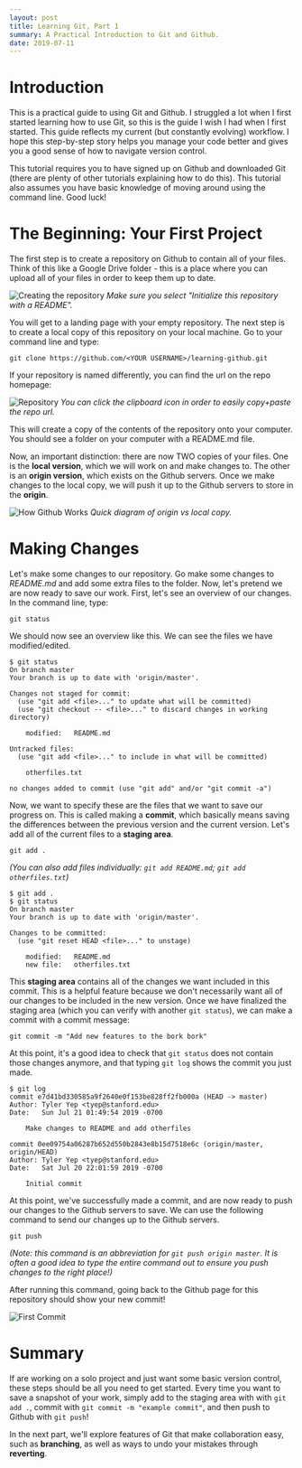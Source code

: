 ```yaml
---
layout: post
title: Learning Git, Part 1
summary: A Practical Introduction to Git and Github.
date: 2019-07-11
---
```

# Introduction
This is a practical guide to using Git and Github. I struggled a lot when I first started learning how to use Git, so this is the guide I wish I had when I first started. This guide reflects my current (but constantly evolving) workflow. I hope this step-by-step story helps you manage your code better and gives you a good sense of how to navigate version control.

This tutorial requires you to have signed up on Github and downloaded Git (there are plenty of other tutorials explaining how to do this). This tutorial also assumes you have basic knowledge of moving around using the command line. Good luck!

# The Beginning: Your First Project
The first step is to create a repository on Github to contain all of your files. Think of this like a Google Drive folder - this is a place where you can upload all of your files in order to keep them up to date.

![Creating the repository](/blog/images/github-tutorial/create-repo.png)
*Make sure you select "Initialize this repository with a README".*

You will get to a landing page with your empty repository. The next step is to create a local copy of this repository on your local machine. Go to your command line and type:

`git clone https://github.com/<YOUR USERNAME>/learning-github.git`

If your repository is named differently, you can find the url on the repo homepage:

![Repository](/blog/images/github-tutorial/repo.png)
*You can click the clipboard icon in order to easily copy+paste the repo url.*

This will create a copy of the contents of the repository onto your computer. You should see a folder on your computer with a README.md file.

Now, an important distinction: there are now TWO copies of your files. One is the **local version**, which we will work on and make changes to. The other is an **origin version**, which exists on the Github servers. Once we make changes to the local copy, we will push it up to the Github servers to store in the **origin**.

![How Github Works](/blog/images/github-tutorial/github.png)
*Quick diagram of origin vs local copy.*

# Making Changes
Let's make some changes to our repository. Go make some changes to *README.md* and add some extra files to the folder. Now, let's pretend we are now ready to save our work. First, let's see an overview of our changes. In the command line, type:

`git status`

We should now see an overview like this. We can see the files we have modified/edited.

```git
$ git status
On branch master
Your branch is up to date with 'origin/master'.

Changes not staged for commit:
  (use "git add <file>..." to update what will be committed)
  (use "git checkout -- <file>..." to discard changes in working directory)

	modified:   README.md

Untracked files:
  (use "git add <file>..." to include in what will be committed)

	otherfiles.txt

no changes added to commit (use "git add" and/or "git commit -a")
```

Now, we want to specify these are the files that we want to save our progress on. This is called making a **commit**, which basically means saving the differences between the previous version and the current version. Let's add all of the current files to a **staging area**.

`git add .`

*(You can also add files individually: `git add README.md`; `git add otherfiles.txt`)*

```git
$ git add .
$ git status
On branch master
Your branch is up to date with 'origin/master'.

Changes to be committed:
  (use "git reset HEAD <file>..." to unstage)

	modified:   README.md
	new file:   otherfiles.txt
```

This **staging area** contains all of the changes we want included in this commit. This is a helpful feature because we don't necessarily want all of our changes to be included in the new version. Once we have finalized the staging area (which you can verify with another `git status`), we can make a commit with a commit message:

`git commit -m "Add new features to the bork bork"`

At this point, it's a good idea to check that `git status` does not contain those changes anymore, and that typing `git log` shows the commit you just made.

```git
$ git log
commit e7d41bd330585a9f2640e0f153be828ff2fb000a (HEAD -> master)
Author: Tyler Yep <tyep@stanford.edu>
Date:   Sun Jul 21 01:49:54 2019 -0700

    Make changes to README and add otherfiles

commit 0ee09754a06287b652d550b2843e8b15d7518e6c (origin/master, origin/HEAD)
Author: Tyler Yep <tyep@stanford.edu>
Date:   Sat Jul 20 22:01:59 2019 -0700

    Initial commit
```

At this point, we've successfully made a commit, and are now ready to push our changes to the Github servers to save. We can use the following command to send our changes up to the Github servers.

`git push`

*(Note: this command is an abbreviation for `git push origin master`. It is often a good idea to type the entire command out to ensure you push changes to the right place!)*

After running this command, going back to the Github page for this repository should show your new commit!

![First Commit](/blog/images/github-tutorial/first-commit.png)

# Summary
If are working on a solo project and just want some basic version control, these steps should be all you need to get started. Every time you want to save a snapshot of your work, simply add to the staging area with with `git add .`, commit with `git commit -m "example commit"`, and then push to Github with `git push`!

In the next part, we'll explore features of Git that make collaboration easy, such as **branching**, as well as ways to undo your mistakes through **reverting**.
